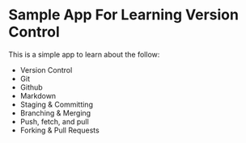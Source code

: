 # Sample App For Learning Version Control

This is a simple app to learn about the follow:
- Version Control
- Git
- Github
- Markdown
- Staging & Committing
- Branching & Merging
- Push, fetch, and pull
- Forking & Pull Requests
